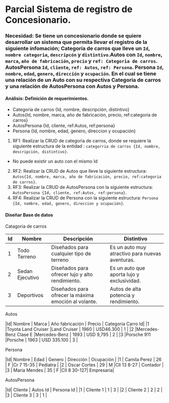 # Parcial Sistema de registro de Concesionario.

### Necesidad: Se tiene un concesionario donde se quiere desarrollar un sistema que permita llevar el registro de la siguiente infomación; Categoría de carros que lleve un `Id`, `nombre categoria`, `descripcón` y `distintivo`.Autos con `Id`, `nombre`, `marca`, `año de fabricación`, `precio` y `ref: Categoria de carros`. AutosPersona `Id`, `cliente`, `ref: Autos`, `ref: Persona`. Persona `Id`, `nombre`, `edad`, `genero`, `dirección` y `ocupación`. En el cual se tiene una relación de un Auto con su respectiva Categoria de carros y una relación de AutosPersona con Autos y Persona.  


#### Análisis: Definición de requerimientos. 

* Categoria de carros {Id, nombre, descripción, distintivo}
* Autos{Id, nombre, marca, año de fabricación, precio, ref:categoria de carros}
* AutosPersona {Id, cliente, ref:Autos, ref:persona}
* Persona {Id, nombre, edad, genero, direccion y ocupación}

1. RF1: Realizar la CRUD de categoria de carros, donde se requiere la siguiente estructura de la entidad : `categorria de carros {Id, nombre, descripción, distintivo}`.
- No puede existir un auto con el mismo Id
2. RF2: Realizar la CRUD de Autos que lleve la siguiente estructura: `Autos{Id, nombre, marca, año de fabricación, precio, ref:categoria de carros}`. 
3. RF3: Realizar la CRUD de AutosPersona con la siguiente estructura: `AutosPersona {Id, cliente, ref:Autos, ref:persona}`.
4. RF4: Realizar la CRUD de Persona con la siguiente estructura: `Persona {Id, nombre, edad, genero, direccion y ocupación}`.

#### Diseñar Base de datos
Catagoria de carros

|Id|    Nombre     |                       Descripción                   |              Distintivo                      |
|--|---------------|-----------------------------------------------------|----------------------------------------------|
|1 |Todo Terreno   |Diseñados para cualquier tipo de terreno             |Es un auto muy atractivo para nuevas aventuras.
|2 |Sedan Ejecutivo|Diseñados para ofrecer lujo y alto rendimiento.      |Es un auto que aporta lujo y exclusividad.     
|3 |Deportivos     |Diseñados para ofrecer la máxima emoción al volante. |Autos de alta potencia y rendimiento.

Autos

|Id|         Nombre       |    Marca     | Año fabricación |    Precio   | Categoria Carro Id|
|1 |Toyota Land Cruiser   |Land Cruiser  |      1960       | USD46.300   |        1          |
|2 |Mercedes-Benz Clase E |Mercedes-Benz |      1993       | USD 9,795   |        2          |
|3 |Porsche 911           |Porsche       |      1963       | USD 335.100 |        3          |

Persona

|Id|     Nombre   | Edad | Genero |  Dirección | Ocupación | 
|1 | Camila Perez |  26  |   F    |Cr 7 15-35  |  Pediatra |
|2 | Oscar Cortes |  29  |   M    |Cll 13 8-27 | Contador  |
|3 | Maria Mendes |  35  |   F    |Cll 8 30-127| Empresaria|

AutosPersona

|Id|   Cliente | Autos Id | Persona Id |
|1 | Cliente 1 |     1    |     3      |
|2 | Cliente 2 |     2    |     2      |
|3 | Cliente 3 |     3    |     1      |
